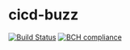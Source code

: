 # cicd-buzz
[![Build Status](https://travis-ci.org/jhcheng/cicd-buzz.svg?branch=master)](https://travis-ci.org/jhcheng/cicd-buzz)
[![BCH compliance](https://bettercodehub.com/edge/badge/jhcheng/cicd-buzz?branch=master)](https://bettercodehub.com/)
